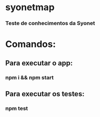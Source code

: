 # syonetmap
 
### Teste de conhecimentos da Syonet

# Comandos:

## Para executar o app:
### npm i && npm start

## Para executar os testes:
### npm test
